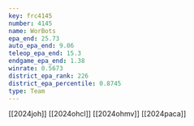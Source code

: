 ```yaml
---
key: frc4145
number: 4145
name: WorBots
epa_end: 25.73
auto_epa_end: 9.06
teleop_epa_end: 15.3
endgame_epa_end: 1.38
winrate: 0.5673
district_epa_rank: 226
district_epa_percentile: 0.8745
type: Team
---
```

[[2024joh]]
[[2024ohcl]]
[[2024ohmv]]
[[2024paca]]
